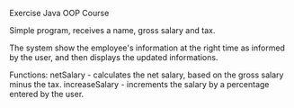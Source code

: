 Exercise Java OOP Course

Simple program, receives a name, gross salary and tax.

The system show the employee's information at the right time as informed by the user, and then displays the updated informations.

Functions:
netSalary - calculates the net salary, based on the gross salary minus the tax.
increaseSalary - increments the salary by a percentage entered by the user.